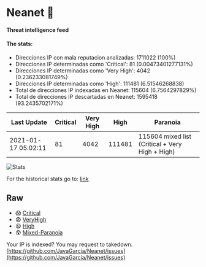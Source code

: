 # Neanet :hocho:
#### Threat intelligence feed
#### The stats:

- Direcciones IP con mala reputacion analizadas: 1711022 (100%)
- Direcciones IP determinadas como 'Critical':  81 (0.00473401277131%)
- Direcciones IP determinadas como 'Very High':  4042 (0.236233081749%)
- Direcciones IP determinadas como 'High':  111481 (6.51546268838)
- Total de direcciones IP indexadas en Neanet:  115604 (6.7564297829%)
- Total de direcciones IP descartadas en Neanet:  1595418 (93.2435702171%)

| Last Update | Critical | Very High | High | Paranoia |
| --- | --- | --- | --- | --- |
| 2021-01-17 05:02:11 | 81 | 4042 | 111481 | 115604 mixed list (Critical + Very High + High)|

![Stats](https://docs.google.com/spreadsheets/d/e/2PACX-1vSnaNMIXVabIpDJjufMlzH7poXnshF3mgd8Is1g9ytUEzVsP5my4Trn8f-xkoLLQ38xpL3HtmUexLo6/pubchart?oid=501124687&format=image)

For the historical stats go to: [link](/stats.csv)
## Raw
- :scream: [Critical](https://raw.githubusercontent.com/JavaGarcia/Neanet/master/blacklists/neanet_critical.txt)
- :fearful: [VeryHigh](https://raw.githubusercontent.com/JavaGarcia/Neanet/master/blacklists/neanet_veryHigh.txtt)
- :frowning: [High](https://raw.githubusercontent.com/JavaGarcia/Neanet/master/blacklists/neanet_high.txt)
- :dizzy_face: [Mixed-Paranoia](https://raw.githubusercontent.com/JavaGarcia/Neanet/master/blacklists/neanet_all.txt)


Your IP is indexed? You may request to takedown. [https://github.com/JavaGarcia/Neanet/issues](https://github.com/JavaGarcia/Neanet/issues)


































































































































































































































































































































































































































































































































































































































































































































































































































































































































































































































































































































































































































































































































































































































































































































































































































































































































































































































































































































































































































































































































































































































































































































































































































































































































































































































































































































































































































































































































































































































































































































































































































































































































































































































































































































































































































































































